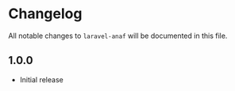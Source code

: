 # Changelog

All notable changes to `laravel-anaf` will be documented in this file.

## 1.0.0

- Initial release

